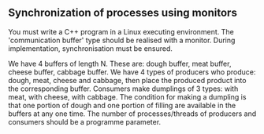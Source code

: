 ## Synchronization of processes using monitors

You must write a C++ program in a Linux executing environment. The 'communication buffer' type should be realised with a monitor. During implementation, synchronisation must be ensured.

We have 4 buffers of length N. These are: dough buffer, meat buffer, cheese buffer, cabbage buffer. We have 4 types of producers who produce: dough, meat, cheese and cabbage, then place the produced product into the corresponding buffer. Consumers make dumplings of 3 types: with meat, with cheese, with cabbage. The condition for making a dumpling is that one portion of dough and one portion of filling are available in the buffers at any one time. The number of processes/threads of producers and consumers should be a programme parameter.